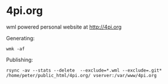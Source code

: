 # 4pi.org

wml powered personal website at http://4pi.org

Generating:

    wmk -af

Publishing:

    rsync -av --stats --delete  --exclude=*.wml --exclude=.git* /home/peter/public_html/4pi.org/ vserver:/var/www/4pi.org


